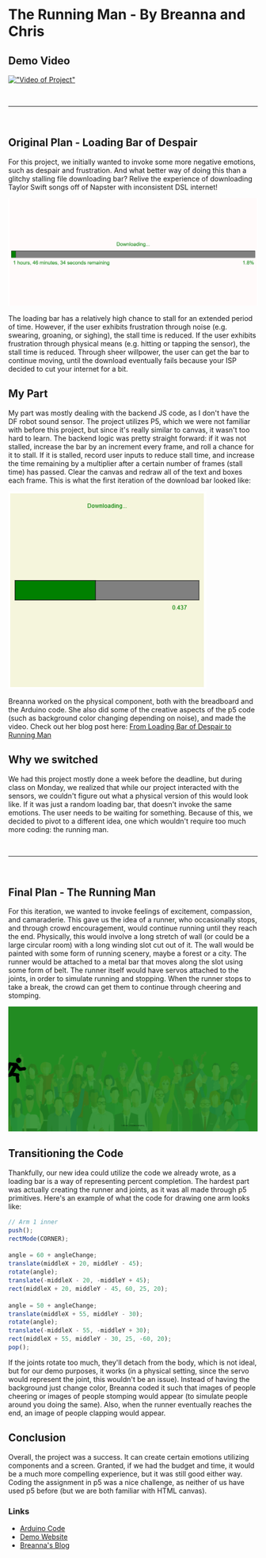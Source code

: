 # The Running Man - By Breanna and Chris

## Demo Video
[!["Video of Project"](https://i.ytimg.com/vi_webp/rk1l2J1ecu8/maxresdefault.webp)](https://www.youtube.com/watch?v=rk1l2J1ecu8)

<br>

---

<br>

## Original Plan - Loading Bar of Despair
For this project, we initially wanted to invoke some more negative emotions, such as despair and frustration. And what better way of doing this than a glitchy stalling file downloading bar? Relive the experience of downloading Taylor Swift songs off of Napster with inconsistent DSL internet!

!["Loading bar image"](images/loading-bar-2.png)

The loading bar has a relatively high chance to stall for an extended period of time. However, if the user exhibits frustration through noise (e.g. swearing, groaning, or sighing), the stall time is reduced. If the user exhibits frustration through physical means (e.g. hitting or tapping the sensor), the stall time is reduced. Through sheer willpower, the user can get the bar to continue moving, until the download eventually fails because your ISP decided to cut your internet for a bit.

## My Part
My part was mostly dealing with the backend JS code, as I don't have the DF robot sound sensor. The project utilizes P5, which we were not familiar with before this project, but since it's really similar to canvas, it wasn't too hard to learn. The backend logic was pretty straight forward: if it was not stalled, increase the bar by an increment every frame, and roll a chance for it to stall. If it is stalled, record user inputs to reduce stall time, and increase the time remaining by a multiplier after a certain number of frames (stall time) has passed. Clear the canvas and redraw all of the text and boxes each frame. This is what the first iteration of the download bar looked like:

<img src="images/loading-bar-1.png" alt="first iteration of loading bar" width="400px"/>

Breanna worked on the physical component, both with the breadboard and the Arduino code. She also did some of the creative aspects of the p5 code (such as background color changing depending on noise), and made the video. Check out her blog post here: <a href="https://github.com/B-Hen/IGME-470-Blog/wiki/From-Loading-Bar-of-Despair-to-Running-Man">From Loading Bar of Despair to Running Man</a>

## Why we switched
We had this project mostly done a week before the deadline, but during class on Monday, we realized that while our project interacted with the sensors, we couldn't figure out what a physical version of this would look like. If it was just a random loading bar, that doesn't invoke the same emotions. The user needs to be waiting for something. Because of this, we decided to pivot to a different idea, one which wouldn't require too much more coding: the running man.

<br>

--- 

<br>

## Final Plan - The Running Man
For this iteration, we wanted to invoke feelings of excitement, compassion, and camaraderie. This gave us the idea of a runner, who occasionally stops, and through crowd encouragement, would continue running until they reach the end. Physically, this would involve a long stretch of wall (or could be a large circular room) with a long winding slot cut out of it. The wall would be painted with some form of running scenery, maybe a forest or a city. The runner would be attached to a metal bar that moves along the slot using some form of belt. The runner itself would have servos attached to the joints, in order to simulate running and stopping. When the runner stops to take a break, the crowd can get them to continue through cheering and stomping.

!["Running man image"](images/running-man-1.png)

## Transitioning the Code
Thankfully, our new idea could utilize the code we already wrote, as a loading bar is a way of representing percent completion. The hardest part was actually creating the runner and joints, as it was all made through p5 primitives. Here's an example of what the code for drawing one arm looks like:
```js
// Arm 1 inner
push();
rectMode(CORNER);

angle = 60 + angleChange;
translate(middleX + 20, middleY - 45);
rotate(angle);
translate(-middleX - 20, -middleY + 45);
rect(middleX + 20, middleY - 45, 60, 25, 20);

angle = 50 + angleChange;
translate(middleX + 55, middleY - 30);
rotate(angle);
translate(-middleX - 55, -middleY + 30);
rect(middleX + 55, middleY - 30, 25, -60, 20);
pop();
```

If the joints rotate too much, they'll detach from the body, which is not ideal, but for our demo purposes, it works (in a physical setting, since the servo would represent the joint, this wouldn't be an issue). Instead of having the background just change color, Breanna coded it such that images of people cheering or images of people stomping would appear (to simulate people around you doing the same). Also, when the runner eventually reaches the end, an image of people clapping would appear.

## Conclusion
Overall, the project was a success. It can create certain emotions utilizing components and a screen. Granted, if we had the budget and time, it would be a much more compelling experience, but it was still good either way. Coding the assignment in p5 was a nice challenge, as neither of us have used p5 before (but we are both familiar with HTML canvas).

### Links
- [Arduino Code](https://create.arduino.cc/editor/b_hen/c9b68948-cf11-49b0-9593-7fd6104fdbc2/preview)
- [Demo Website](../code/loading-bar/)
- [Breanna's Blog](https://github.com/B-Hen/IGME-470-Blog/wiki/From-Loading-Bar-of-Despair-to-Running-Man)

